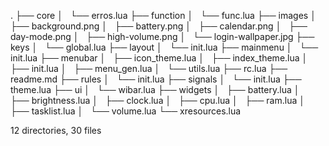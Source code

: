 .
├── core
│   └── erros.lua
├── function
│   └── func.lua
├── images
│   ├── background.png
│   ├── battery.png
│   ├── calendar.png
│   ├── day-mode.png
│   ├── high-volume.png
│   └── login-wallpaper.jpg
├── keys
│   └── global.lua
├── layout
│   └── init.lua
├── mainmenu
│   └── init.lua
├── menubar
│   ├── icon_theme.lua
│   ├── index_theme.lua
│   ├── init.lua
│   ├── menu_gen.lua
│   └── utils.lua
├── rc.lua
├── readme.md
├── rules
│   └── init.lua
├── signals
│   └── init.lua
├── theme.lua
├── ui
│   └── wibar.lua
├── widgets
│   ├── battery.lua
│   ├── brightness.lua
│   ├── clock.lua
│   ├── cpu.lua
│   ├── ram.lua
│   ├── tasklist.lua
│   └── volume.lua
└── xresources.lua

12 directories, 30 files
